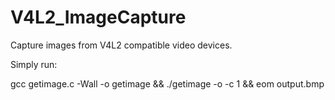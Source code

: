 # V4L2_ImageCapture
Capture images from V4L2 compatible video devices.

Simply run:

gcc getimage.c -Wall -o getimage && ./getimage -o -c 1 && eom output.bmp
